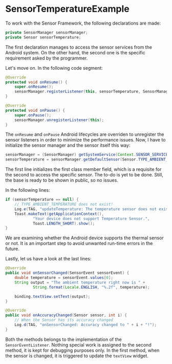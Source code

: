 # SensorTemperatureExample

To work with the Sensor Framework, the following declarations are made:

```java
private SensorManager sensorManager;
private Sensor sensorTemperature;
```

The first declaration manages to access the sensor services from the Android
system. On the other hand, the second one is the specific requirement asked by
the programmer.

Let's move on. In the following code segment:

```java
@Override
protected void onResume() {
    super.onResume();
    sensorManager.registerListener(this, sensorTemperature, SensorManager.SENSOR_DELAY_NORMAL);
}

@Override
protected void onPause() {
    super.onPause();
    sensorManager.unregisterListener(this);
}
```

The `onResume` and `onPause` Android lifecycles are overriden to unregister the
sensor listeners in order to minimize the performance issues. Now, I have to
initialize the sensor manager and the sensor itself this way:

```java
sensorManager = (SensorManager) getSystemService(Context.SENSOR_SERVICE);
sensorTemperature = sensorManager.getDefaultSensor(Sensor.TYPE_AMBIENT_TEMPERATURE);
```

The first line initializes the first class member field, which is a requisite
for the second to access the specific sensor. The to-do is yet to be done. Still,
the base is ready to be shown in public, so no issues.

In the following lines:

```java
if (sensorTemperature == null) {
    // TYPE_AMBIENT_TEMPERATURE does not exist!
    Log.e(TAG, "updateTemperature: The temperature sensor does not exist!");
    Toast.makeText(getApplicationContext(),
            "Your device does not support Temperature Sensor.",
            Toast.LENGTH_SHORT).show();
}
```

We are examining whether the Android device supports the thermal sensor or not.
It is an important step to avoid unwanted run-time errors in the future.

Lastly, let us have a look at the last lines:

```java
@Override
public void onSensorChanged(SensorEvent sensorEvent) {
    double temperature = sensorEvent.values[0];
    String output = "The ambient temperature right now is " +
            String.format(Locale.ENGLISH, "%.2f", temperature);

    binding.textView.setText(output);
}

@Override
public void onAccuracyChanged(Sensor sensor, int i) {
    // When the Sensor has its accuracy changed
    Log.d(TAG, "onSensorChanged: Accuracy changed to " + i + "!");
}
```

Both the methods belongs to the implementation of the `SensorEventListener`.
Nothing special work is assigned to the second method, it is kept for debugging
purposes only. In the first method, when the sensor is changed, it is triggered
to update the `textView` widget.
